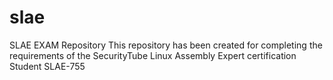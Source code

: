 # slae
SLAE EXAM Repository
This repository has been created for completing the requirements of the SecurityTube Linux Assembly Expert certification
Student SLAE-755
